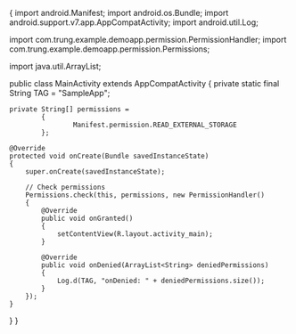 {
import android.Manifest;
import android.os.Bundle;
import android.support.v7.app.AppCompatActivity;
import android.util.Log;

import com.trung.example.demoapp.permission.PermissionHandler;
import com.trung.example.demoapp.permission.Permissions;

import java.util.ArrayList;

public class MainActivity extends AppCompatActivity
{
    private static final String TAG = "SampleApp";

    private String[] permissions =
            {
                    Manifest.permission.READ_EXTERNAL_STORAGE
            };

    @Override
    protected void onCreate(Bundle savedInstanceState)
    {
        super.onCreate(savedInstanceState);

        // Check permissions
        Permissions.check(this, permissions, new PermissionHandler()
        {
            @Override
            public void onGranted()
            {
                setContentView(R.layout.activity_main);
            }

            @Override
            public void onDenied(ArrayList<String> deniedPermissions)
            {
                Log.d(TAG, "onDenied: " + deniedPermissions.size());
            }
        });
    }
}
}
